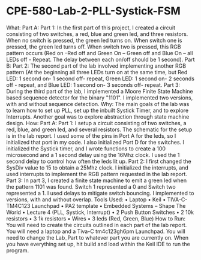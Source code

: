 # CPE-580-Lab-2-PLL-Systick-FSM
What:
Part A: 
Part 1: 
In the first part of this project, I created a circuit consisting of two switches, a red, blue and green led, and three resistors. When no switch is pressed, the green led turns on. When switch one is pressed, the green led turns off. When switch two is pressed, this RGB pattern occurs (Red on –Red off and Green On –
Green off and Blue On – all LEDs off - Repeat. The delay between each on/off should be 1 second). 
Part B:
Part 2:
The second part of the lab involved implementing another RGB pattern (At the beginning all three LEDs turn on at the same time, but Red LED: 1 second on- 1 second off- repeat, Green LED: 1 second on- 2 seconds off - repeat, and Blue LED: 1 second on- 3 seconds off- repeat.
Part 3:
During the third part of the lab, I implemented a Moore Finite State Machine based sequence detector for the binary "1101". I implemented two versions, with and without sequence detection.
Why: The main goals of the lab was to learn how to set up PLL, set up the inbuilt Systick Timer, and to explore Interrupts. Another goal was to explore abstraction through state machine design.
How: 
Part A:
Part 1:
I setup a circuit consisting of two switches, a red, blue, and green led, and several resistors. The schematic for the setup is in the lab report. I used some of the pins in Port A for the leds, so I initialized that port in my code. I also initialized Port D for the switches. I initialized the Systick timer, and I wrote functions to create a 100 microsecond and a 1 second delay using the 16Mhz clock. I used the 1 second delay to control how often the leds lit up.
Part 2:
I first changed the SysDiv value to 15 to obtain a 25Mhz clock. I initialized the interrupts, and used interrupts to implement the RGB pattern requested in the lab report.
Part 3:
In part 3, I created a finite state machine to emit a green led when the pattern 1101 was found. Switch 1 represented a 0 and Switch two represented a 1. I used delays to mitigate switch bouncing. I implemented to versions, with and without overlap.
Tools Used:
•	Laptop
•	Keil
•	TIVA-C-TM4C123 Launchpad
•	PA2 template
•	Embedded Systems – Shape The World
•	Lecture 4 (PLL, Systick, Interrupt)
•	2 Push Button Switches
•	2 10k resistors
•	3 1k resistors
•	Wires
•	3 leds (Red, Green, Blue)
How to Run:
You will need to create the circuits outlined in each part of the lab report. You will need a laptop and a Tiva-C tm4c123gh6pm Launchpad. You will need to change the Lab_Part to whatever part you are currently on. When you have everything set up, hit build and load within the Keil IDE to run the program.
